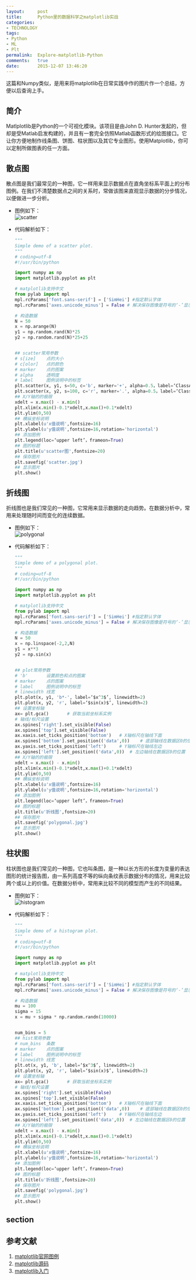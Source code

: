 ```yaml
---
layout:		post
title:		Python里的数据科学之matplotlib实战
categories:
- TECHNOLOGY
tags:
- Python
- ML
- Plt
permalink:  Explore-matplotlib-Python
comments:	true
date:		2015-12-07 13:46:20
---
```

这篇和Numpy类似，是用来将matplotlib在日常实践中作的图片作一个总结，方便以后查询上手。
<!-- more -->


## 简介
Matlplotlib是Python的一个可视化模块。该项目是由John D. Hunter发起的，但却是受Matlab启发构建的，并且有一套完全仿照Matlab函数形式的绘图接口。它让你方便地制作线条图、饼图、柱状图以及其它专业图形。使用Matplotlib，你可以定制所做图表的任一方面。


## 散点图
散点图是我们最常见的一种图，它一样用来显示数据点在直角坐标系平面上的分布图例。在我们不清楚数据点之间的关系时，常做该图来直观显示数据的分步情况，以便做进一步分析。
* 图例如下：  
![scatter]({{site.baseurl}}/assets/images/scatter.jpg)

* 代码解析如下：

    ```py
    """
    Simple demo of a scatter plot.
    """
    # coding=utf-8
    #!/usr/bin/python

    import numpy as np
    import matplotlib.pyplot as plt

    # matplotlib支持中文
    from pylab import mpl
    mpl.rcParams['font.sans-serif'] = ['SimHei'] #指定默认字体
    mpl.rcParams['axes.unicode_minus'] = False # 解决保存图像是符号的‘-’显示为方块的问题

    # 构造数据
    N = 50
    x = np.arange(N)
    y1 = np.random.rand(N)*25
    y2 = np.random.rand(N)*25+25


    ## scatter常用参数
    # s[ize]    点的大小
    # c[olor]   点的颜色
    # marker    点的图案
    # alpha     透明度
    # label     图例说明中的标签
    plt.scatter(x, y1, s=50, c='b', marker='+', alpha=0.5，label=‘ClassA’)
    plt.scatter(x, y2, s=100, c='r', marker='.', alpha=0.5，label=‘ClassB’)
    ## X/Y轴的的极限
    xdelt = x.max() - x.min()
    plt.xlim(x.min()-0.1*xdelt,x.max()+0.1*xdelt)
    plt.ylim(0,50)
    ## 横纵坐标说明
    plt.xlabel(u'x值说明',fontsize=16)
    plt.ylabel(u'y值说明',fontsize=16,rotation='horizontal')
    ## 添加图例
    plt.legend(loc=‘upper left’，frameon=True)
    ## 图的标题
    plt.title(u'scatter图',fontsize=20)
    ## 保存图片
    plt.savefig('scatter.jpg')
    ## 显示图片
    plt.show()
    ```

## 折线图
折线图也是我们常见的一种图，它常用来显示数据的走向趋势。在数据分析中，常用来处理随时间而变化的连续数据。

* 图例如下：  
![polygonal]({{site.baseurl}}/assets/images/polygonal.jpg)

* 代码解析如下：

    ```py
    """
    Simple demo of a polygonal plot.
    """
    # coding=utf-8
    #!/usr/bin/python

    import numpy as np
    import matplotlib.pyplot as plt

    # matplotlib支持中文
    from pylab import mpl
    mpl.rcParams['font.sans-serif'] = ['SimHei'] #指定默认字体
    mpl.rcParams['axes.unicode_minus'] = False # 解决保存图像是符号的‘-’显示为方块的问题

    # 构造数据
    N = 50
    x = np.linspace(-2,2,N)
    y1 = x**3
    y2 = np.sin(x)


    ## plot常用参数
    # 'b'       设置颜色和点的图案
    # marker    点的图案
    # label     图例说明中的标签
    # linewidth 线宽
    plt.plot(x, y1, 'b*-', label=‘$x^3$’, linewidth=2)
    plt.plot(x, y2, 'r', label=‘$sin(x)$’, linewidth=2)
    ## 设置坐标轴
    ax= plt.gca()       # 获取当前坐标系实例
    # 轴线/标尺设置
    ax.spines['right'].set_visible(False)
    ax.spines['top'].set_visible(False)
    ax.xaxis.set_ticks_position('bottom')   # X轴标尺在轴线下面
    ax.spines['bottom'].set_position(('data',0))    # 底部轴线在数据区0的位置
    ax.yaxis.set_ticks_position('left')     # Y轴标尺在轴线左边
    ax.spines['left'].set_position(('data',0))  # 左边轴线在数据区0的位置
    ## X/Y轴的的极限
    xdelt = x.max() - x.min()
    plt.xlim(x.min()-0.1*xdelt,x.max()+0.1*xdelt)
    plt.ylim(0,50)
    ## 横纵坐标说明
    plt.xlabel(u'x值说明',fontsize=16)
    plt.ylabel(u'y值说明',fontsize=16,rotation='horizontal')
    ## 添加图例
    plt.legend(loc=‘upper left’，frameon=True)
    ## 图的标题
    plt.title(u'折线图',fontsize=20)
    ## 保存图片
    plt.savefig('polygonal.jpg')
    ## 显示图片
    plt.show()
    ```

## 柱状图
柱状图也是我们常见的一种图，它也叫条图，是一种以长方形的长度为变量的表达图形的统计报告图，由一系列高度不等的纵向条纹表示数据分布的情况，用来比较两个或以上的价值。在数据分析中，常用来比较不同的模型而产生的不同结果。

* 图例如下：  
![histogram]({{site.baseurl}}/assets/images/histogram.jpg)

* 代码解析如下：

    ```py
    """
    Simple demo of a histogram plot.
    """
    # coding=utf-8
    #!/usr/bin/python

    import numpy as np
    import matplotlib.pyplot as plt

    # matplotlib支持中文
    from pylab import mpl
    mpl.rcParams['font.sans-serif'] = ['SimHei'] #指定默认字体
    mpl.rcParams['axes.unicode_minus'] = False # 解决保存图像是符号的‘-’显示为方块的问题

    # 构造数据
    mu = 100
    sigma = 15
    x = mu + sigma * np.random.randn(10000)


    num_bins = 5
    ## hist常用参数
    # num_bins  条数
    # marker    点的图案
    # label     图例说明中的标签
    # linewidth 线宽
    plt.ot(x, y1, 'b', label=‘$x^3$’, linewidth=2)
    plt.plot(x, y2, 'r', label=‘$sin(x)$’, linewidth=2)
    ## 设置坐标轴
    ax= plt.gca()       # 获取当前坐标系实例
    # 轴线/标尺设置
    ax.spines['right'].set_visible(False)
    ax.spines['top'].set_visible(False)
    ax.xaxis.set_ticks_position('bottom')   # X轴标尺在轴线下面
    ax.spines['bottom'].set_position(('data',0))    # 底部轴线在数据区0的位置
    ax.yaxis.set_ticks_position('left')     # Y轴标尺在轴线左边
    ax.spines['left'].set_position(('data',0))  # 左边轴线在数据区0的位置
    ## X/Y轴的的极限
    xdelt = x.max() - x.min()
    plt.xlim(x.min()-0.1*xdelt,x.max()+0.1*xdelt)
    plt.ylim(0,50)
    ## 横纵坐标说明
    plt.xlabel(u'x值说明',fontsize=16)
    plt.ylabel(u'y值说明',fontsize=16,rotation='horizontal')
    ## 添加图例
    plt.legend(loc=‘upper left’，frameon=True)
    ## 图的标题
    plt.title(u'折线图',fontsize=20)
    ## 保存图片
    plt.savefig('polygonal.jpg')
    ## 显示图片
    plt.show()
    ```

## section



## 参考文献
1. [matplotlib官网图例][plt_org]
2. [matplotlib源码][plt_git]
3. [matplotlib入门][plt_tour]


[plt_org]: http://matplotlib.org
[plt_git]:  https://github.com/matplotlib
[plt_tour]: http://reverland.org/python/2012/09/07/matplotlib-tutorial/

